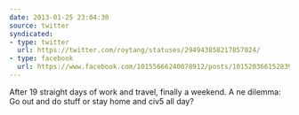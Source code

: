 ```yaml
---
date: 2013-01-25 23:04:30
source: twitter
syndicated:
- type: twitter
  url: https://twitter.com/roytang/statuses/294943858217857024/
- type: facebook
  url: https://www.facebook.com/10155666240078912/posts/10152036615283912
---
```


After 19 straight days of work and travel, finally a weekend. A ne dilemma: Go out and do stuff or stay home and civ5 all day?